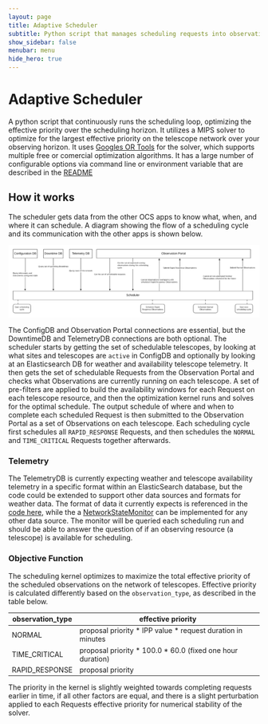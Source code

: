 ```yaml
---
layout: page
title: Adaptive Scheduler
subtitle: Python script that manages scheduling requests into observations.
show_sidebar: false
menubar: menu
hide_hero: true
---
```


# Adaptive Scheduler

A python script that continuously runs the scheduling loop, optimizing the effective priority over the scheduling horizon. It utilizes a MIPS solver to optimize for the largest effective priority on the telescope network over your observing horizon. It uses [Googles OR Tools](https://github.com/google/or-tools) for the solver, which supports multiple free or comercial optimization algorithms. It has a large number of configurable options via command line or environment variable that are described in the [README](https://github.com/observatorycontrolsystem/adaptive_scheduler/blob/main/README.md)

## How it works

The scheduler gets data from the other OCS apps to know what, when, and where it can schedule. A diagram showing the flow of a scheduling cycle and its communication with the other apps is shown below.

![Scheduler Workflow](/assets/images/scheduler_workflow.png)

The ConfigDB and Observation Portal connections are essential, but the DowntimeDB and TelemetryDB connections are both optional. The scheduler starts by getting the set of schedulable telescopes, by looking at what sites and telescopes are `active` in ConfigDB and optionally by looking at an Elasticsearch DB for weather and availability telescope telemetry. It then gets the set of schedulable Requests from the Observation Portal and checks what Observations are currently running on each telescope. A set of pre-filters are applied to build the availability windows for each Request on each telescope resource, and then the optimization kernel runs and solves for the optimal schedule. The output schedule of where and when to complete each scheduled Request is then submitted to the Observation Portal as a set of Observations on each telescope. Each scheduling cycle first schedules all `RAPID_RESPONSE` Requests, and then schedules the `NORMAL` and `TIME_CRITICAL` Requests together afterwards.

### Telemetry

The TelemetryDB is currently expecting weather and telescope availability telemetry in a specific format within an ElasticSearch database, but the code could be extended to support other data sources and formats for weather data. The format of data it currently expects is referenced in the [code here](https://github.com/observatorycontrolsystem/adaptive_scheduler/blob/main/adaptive_scheduler/monitoring/elasticearch_telemetry.py), while the a [NetworkStateMonitor](https://github.com/observatorycontrolsystem/adaptive_scheduler/blob/main/adaptive_scheduler/monitoring/monitors.py#L25) can be implemented for any other data source. The monitor will be queried each scheduling run and should be able to answer the question of if an observing resource (a telescope) is available for scheduling.

### Objective Function

The scheduling kernel optimizes to maximize the total effective priority of the scheduled observations on the network of telescopes. Effective priority is calculated differently based on the `observation_type`, as described in the table below.

| observation_type | effective priority |
| ---------------- | ------------------ |
| NORMAL | proposal priority * IPP value * request duration in minutes |
| TIME_CRITICAL | proposal priority * 100.0 * 60.0 (fixed one hour duration) |
| RAPID_RESPONSE | proposal priority |

The priority in the kernel is slightly weighted towards completing requests earlier in time, if all other factors are equal, and there is a slight perturbation applied to each Requests effective priority for numerical stability of the solver.

